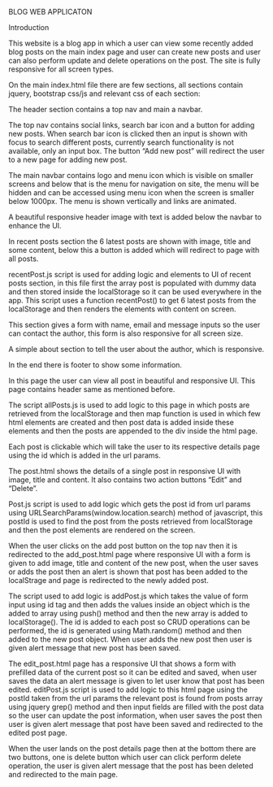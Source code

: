 BLOG WEB APPLICATON

Introduction

This website is a blog app in which a user can view some recently added blog posts on the main index page and user can create new posts and user can also perform update and delete operations on the post. The site is fully responsive for all screen types.

On the main index.html file there are few sections, all sections contain jquery, bootstrap css/js and relevant css of each section:

The header section contains a top nav and main a navbar.

The top nav contains social links, search bar icon and a button for adding new posts. When search bar icon is clicked then an input is shown with focus to search different posts, currently search functionality is not available, only an input box. The button “Add new post” will redirect the user to a new page for adding new post.

The main navbar contains logo and menu icon which is visible on smaller screens and below that is the menu for navigation on site, the menu will be hidden and can be accessed using menu icon when the screen is smaller below 1000px. The menu is shown vertically and links are animated.

A beautiful responsive header image with text is added below the navbar to enhance the UI.

In recent posts section the 6 latest posts are shown with image, title and some content, below this a button is added which will redirect to page with all posts.

recentPost.js script is used for adding logic and elements to UI of recent posts section, in this file first the array post is populated with dummy data and then stored inside the localStorage so it can be used everywhere in the app. This script uses a function recentPost() to get 6 latest posts from the localStorage and then renders the elements with content on screen.

This section gives a form with name, email and message inputs so the user can contact the author, this form is also responsive for all screen size.

A simple about section to tell the user about the author, which is responsive.

In the end there is footer to show some information.

In this page the user can view all post in beautiful and responsive UI. This page contains header same as mentioned before.

The script allPosts.js is used to add logic to this page in which posts are retrieved from the localStorage and then map function is used in which few html elements are created and then post data is added inside these elements and then the posts are appended to the div inside the html page.

Each post is clickable which will take the user to its respective details page using the id which is added in the url params.

The post.html shows the details of a single post in responsive UI with image, title and content. It also contains two action buttons “Edit” and “Delete”.

Post.js script is used to add logic which gets the post id from url params using URLSearchParams(window.location.search) method of javascript, this postId is used to find the post from the posts retrieved from localStorage and then the post elements are rendered on the screen.

When the user clicks on the add post button on the top nav then it is redirected to the add_post.html page where responsive UI with a form is given to add image, title and content of the new post, when the user saves or adds the post then an alert is shown that post has been added to the localStrage and page is redirected to the newly added post.

The script used to add logic is addPost.js which takes the value of form input using id tag and then adds the values inside an object which is the added to array using push() method and then the new array is added to localStorage().
The id is added to each post so CRUD operations can be performed, the id is generated using Math.random() method and then added to the new post object.
When user adds the new post then user is given alert message that new post has been saved.

The edit_post.html page has a responsive UI that shows a form with prefilled data of the current post so it can be edited and saved, when user saves the data an alert message is given to let user know that post has been edited.
editPost.js script is used to add logic to this html page using the postId taken from the url params the relevant post is found from posts array using jquery grep() method and then input fields are filled with the post data so the user can update the post information, when user saves the post then user is given alert message that post have been saved and redirected to the edited post page.

When the user lands on the post details page then at the bottom there are two buttons, one is delete button which user can click perform delete operation, the user is given alert message that the post has been deleted and redirected to the main page.
